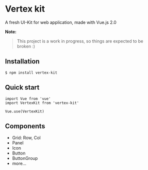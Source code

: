 # Vertex kit

A fresh UI-Kit for web application, made with Vue.js 2.0

**Note:**

> This project is a work in progress, so things are expected to be broken :)

## Installation

```
$ npm install vertex-kit
```

## Quick start

```
import Vue from 'vue'
import VertexKit from 'vertex-kit'

Vue.use(VertexKit)
```

## Components

- Grid: Row, Col
- Panel
- Icon
- Button
- ButtonGroup
- more...

